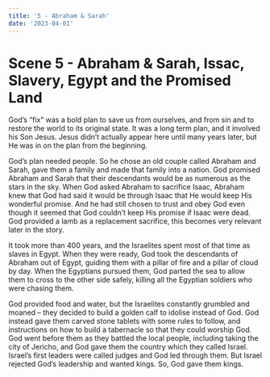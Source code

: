 ```yaml
---
title: '5 - Abraham & Sarah'
date: '2023-04-01'
---
```


# Scene 5 - Abraham & Sarah, Issac, Slavery, Egypt and the Promised Land

God’s “fix” was a bold plan to save us from ourselves, and from sin and to restore the world to its original state. It was a long term plan, and it involved his Son Jesus. Jesus didn’t actually appear here until many years later, but He was in on the plan from the beginning.

God’s plan needed people. So he chose an old couple called Abraham and Sarah, gave them a family and made that family into a nation. God promised Abraham and Sarah that their descendants would be as numerous as the stars in the sky. When God asked Abraham to sacrifice Isaac, Abraham knew that God had said it would be through Isaac that He would keep His wonderful promise. And he had still chosen to trust and obey God even though it seemed that God couldn’t keep His promise if Isaac were dead. God provided a lamb as a replacement sacrifice, this becomes very relevant later in the story.

It took more than 400 years, and the Israelites spent most of that time as slaves in Egypt. When they were ready, God took the descendants of Abraham out of Egypt, guiding them with a pillar of fire and a pillar of cloud by day. When the Egyptians pursued them, God parted the sea to allow them to cross to the other side safely, killing all the Egyptian soldiers who were chasing them.

God provided food and water, but the Israelites constantly grumbled and moaned – they decided to build a golden calf to idolise instead of God. God instead gave them carved stone tablets with some rules to follow, and instructions on how to build a tabernacle so that they could worship God. God went before them as they battled the local people, including taking the city of Jericho, and God gave them the country which they called Israel. Israel’s first leaders were called judges and God led through them. But Israel rejected God’s leadership and wanted kings. So, God gave them kings.
